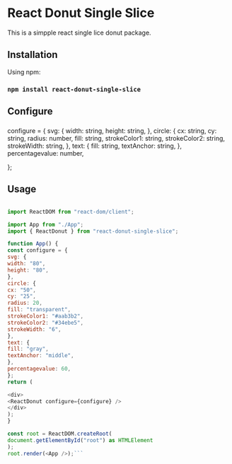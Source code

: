 # React Donut Single Slice

This is a simpple react single lice donut package.

## Installation

Using npm:

### `npm install react-donut-single-slice`

## Configure

###

configure = {
svg: {
width: string,
height: string,
},
circle: {
cx: string,
cy: string,
radius: number,
fill: string,
strokeColor1: string,
strokeColor2: string,
strokeWidth: string,
},
text: {
fill: string,
textAnchor: string,
},
percentagevalue: number,

};

## Usage

````JavaScript

import ReactDOM from "react-dom/client";

import App from "./App";
import { ReactDonut } from "react-donut-single-slice";

function App() {
const configure = {
svg: {
width: "80",
height: "80",
},
circle: {
cx: "50",
cy: "25",
radius: 20,
fill: "transparent",
strokeColor1: "#aab3b2",
strokeColor2: "#34ebe5",
strokeWidth: "6",
},
text: {
fill: "gray",
textAnchor: "middle",
},
percentagevalue: 60,
};
return (

<div>
<ReactDonut configure={configure} />
</div>
);
}

const root = ReactDOM.createRoot(
document.getElementById("root") as HTMLElement
);
root.render(<App />);```
````

